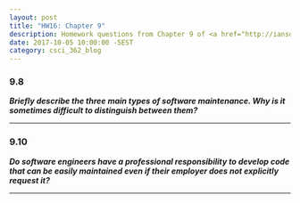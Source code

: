 ```yaml
---
layout: post
title: "HW16: Chapter 9"
description: Homework questions from Chapter 9 of <a href="http://iansommerville.com/software-engineering-book/" target="_blank"><em>Software Engineering 10th Edition</em></a> by Ian Sommerville.
date: 2017-10-05 10:00:00 -5EST
category: csci_362_blog
---
```


### 9.8
_**Briefly describe the three main types of software maintenance. Why is it sometimes difficult to distinguish between them?**_

---

### 9.10
_**Do software engineers have a professional responsibility to develop code that can be easily maintained even if their employer does not explicitly request it?**_

---

